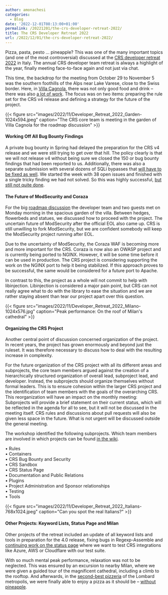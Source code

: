 ```yaml
---
author: amonachesi
categories:
  - Blog
date: '2022-12-01T08:13:00+01:00'
permalink: /20221201/the-crs-developer-retreat-2022/
title: The CRS Developer Retreat 2022
url: /2022/12/01/the-crs-developer-retreat-2022/
---
```



Pizza, pasta, pesto ... pineapple? This was one of the many important topics (and one of the most controversial) discussed at the [CRS developer retreat 2022](https://github.com/coreruleset/coreruleset/wiki/Dev-Retreat-2022) in Italy. The annual CRS developer team retreat is always a highlight of the year, finally meeting face-to-face again and not just via chat.

This time, the backdrop for the meeting from October 29 to November 5 was the southern foothills of the Alps near Lake Varese, close to the Swiss border. Here, in [Villa Cagnola](https://villacagnola.com), there was not only good food and drink – there was also [a lot of work](https://github.com/coreruleset/coreruleset/wiki/Dev-Retreat-2022-Topics). The focus was on two items: preparing the rule set for the CRS v4 release and defining a strategy for the future of the project.

{{< figure src="images/2022/11/Developer_Retreat_2022_Garden-1024x594.jpeg" caption="The CRS core team is meeting in the garden of Villa Cagnola for the roadmap discussion" >}}
#### Working Off All Bug Bounty Findings

A private bug bounty in Spring had delayed the preparation for the CRS v4 release and we were still trying to get over that hill. The policy clearly is that we will not release v4 without being sure we closed the 150 or bug bounty findings that had been reported to us. Additionally, there was also a separate submission with several dozens of SQLi bypasses that [will have to be fixed as well](https://github.com/coreruleset/coreruleset/issues?q=Shivam+is%3Aissue+author%3Afranbuehler+label%3Asqli-bypass-bathla). We started the week with 38 open issues and finished with a single tricky finding we had not solved. So this was highly successful, [but still not quite done](https://github.com/coreruleset/coreruleset/wiki/DevRetreat22ProjectBugBounty).

#### The Future of ModSecurity and Coraza

For the big [roadmap discussion](https://github.com/coreruleset/coreruleset/wiki/DevRetreat22WorkshopRoadmap) the developer team and two guests met on Monday morning in the spacious garden of the villa. Between hedges, flowerbeds and statues, we discussed how to proceed with the project. The uncertain future of ModSecurity after the official EOL also came up. CRS is still unwilling to fork ModSecurity, but we are confident somebody will keep the ModSecurity project running after EOL.

Due to the uncertainty of ModSecurity, the Coraza WAF is becoming more and more important for the CRS. Coraza is now also an OWASP project and is currently being ported to NGINX. However, it will be some time before it can be used in production. The CRS project is considering supporting the work on the NGINX port to help it being stabilized. If this approach proves to be successful, the same would be considered for a future port to Apache.

In contrast to this, the project as a whole will not commit to help with libinjection. Libinjection is considered a major pain point, but CRS can not really agree what to do with the library to ease the situation and we are rather staying absent than tear our project apart over this question.

{{< figure src="images/2022/11/Developer_Retreat_2022_Milano-1024x576.jpg" caption="Peak performance: On the roof of Milan's cathedral" >}}
#### Organizing the CRS Project

Another central point of discussion concerned organization of the project. In recent years, the project has grown enormously and beyond just the ruleset. It was therefore necessary to discuss how to deal with the resulting increase in complexity.

For the future organization of the CRS project with all its different areas and subprojects, the core team members argued against the creation of a hierarchically structured organization of overall lead, subproject lead, and developer. Instead, the subprojects should organize themselves without formal leaders. This is to ensure cohesion within the larger CRS project and the identification of team members with the goals of the overarching CRS. This reorganization will have an impact on the monthly meeting: Subprojects will provide a brief statement on their current status, which will be reflected in the agenda for all to see, but it will not be discussed in the meeting itself. CRS rules and discussions about pull requests will also be given less space in the future. What is not urgent will be discussed outside the general meeting.

The workshop identified the following subprojects. Which team members are involved in which projects can be found [in the wiki](https://github.com/coreruleset/coreruleset/wiki/DevRetreat22WorkshopRoadmap).

• Rules  
• Containers  
• CRS Bug Bounty and Security  
• CRS Sandbox  
• CRS Status Page  
• Documentation and Public Relations  
• Plugins  
• Project Administration and Sponsor relationships  
• Testing  
• Tools

{{< figure src="images/2022/11/Developer_Retreat_2022_Italians-768x1024.jpeg" caption="Can you spot the real Italians?" >}}
#### Other Projects: Keyword Lists, Status Page and Milan

Other projects of the retreat included an update of all keyword lists and tools in preparation for the 4.0 release, fixing bugs in Regexp-Assemble and [continuing work on the status page](https://github.com/coreruleset/coreruleset/wiki/DevRetreat22ProjectStatusPage) where we want to test CRS integrations like Azure, AWS or Cloudflare with our test suite.

With so much mental peak performance, relaxation was not to be neglected. This was ensured by an excursion to nearby Milan, where we were given a guided tour of the magnificent cathedral, including a climb to the rooftop. And afterwards, in the [second-best pizzeria](https://www.dazero.org) of the Lombard metropolis, we were finally able to enjoy a pizza as it should be – [without pineapple](https://www.youtube.com/watch?v=EDUy3Y_w9Tk).
